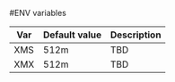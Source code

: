 #ENV variables

| Var | Default value | Description |
|-----|---------------|-------------|
| XMS | 512m | TBD |
| XMX | 512m | TBD |